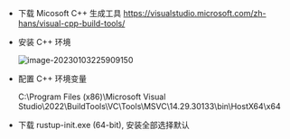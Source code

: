 - 下载 Micosoft C++ 生成工具 https://visualstudio.microsoft.com/zh-hans/visual-cpp-build-tools/

- 安装 C++ 环境

  ![image-20230103225909150](C:\my-note\开发\Rust\media\image-20230103225909150.png)

- 配置 C++ 环境变量

  C:\Program Files (x86)\Microsoft Visual Studio\2022\BuildTools\VC\Tools\MSVC\14.29.30133\bin\HostX64\x64

- 下载 rustup-init.exe (64-bit), 安装全部选择默认

